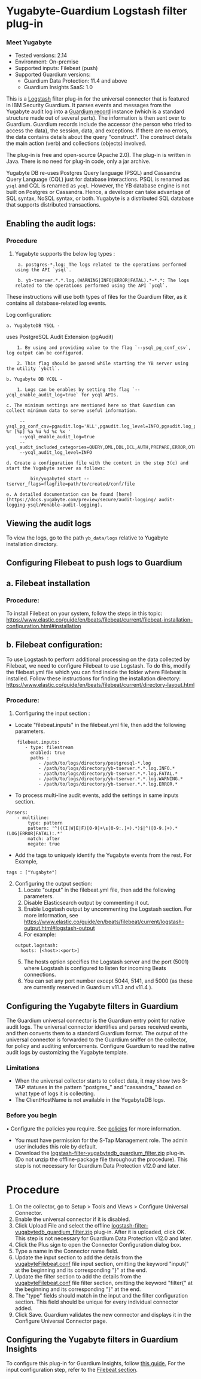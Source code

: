 # Yugabyte-Guardium Logstash filter plug-in
### Meet Yugabyte
* Tested versions: 2.14
* Environment: On-premise
* Supported inputs: Filebeat (push)
* Supported Guardium versions:
    * Guardium Data Protection: 11.4 and above
    * Guardium Insights SaaS: 1.0

This is a [Logstash](https://github.com/elastic/logstash) filter plug-in for the universal connector that is featured in IBM Security Guardium. It parses events and messages from the Yugabyte audit log into a [Guardium record](https://github.com/IBM/universal-connectors/blob/main/common/src/main/java/com/ibm/guardium/universalconnector/commons/structures/Record.java) instance (which is a standard structure made out of several parts). The information is then sent over to Guardium. Guardium records include the accessor (the person who tried to access the data), the session, data, and exceptions. If there are no errors, the data contains details about the query "construct". The construct details the main action (verb) and collections (objects) involved.

The plug-in is free and open-source (Apache 2.0). The plug-in is written in Java. There is no need for plug-in code, only a jar archive.

Yugabyte DB re-uses Postgres Query language (PSQL) and Cassandra Query Language (CQL) just for database interactions. PSQL is renamed as `ysql` and CQL is renamed as `ycql`. However, the YB database engine is not built on Postgres or Cassandra. 
Hence, a developer can take advantage of SQL syntax, NoSQL syntax, or both. Yugabyte is a distributed SQL database that supports distributed transactions.


## Enabling the audit logs:

### Procedure

1. Yugabyte supports the below log types :
   
		a. postgres-*.log: The logs related to the operations performed using the API `ysql`.

		b. yb-tserver.*.*.log.(WARNING|INFO|ERROR|FATAL).*-*.*: The logs related to the operations performed using the API `ycql`.

 These instructions will use both types of files for the Guardium filter, as it contains all database-related log events.
   
Log configuration:
   
    a. YugabyteDB YSQL -
   
   uses PostgreSQL Audit Extension (pgAudit)
   
        1. By using and providing value to the flag `--ysql_pg_conf_csv`, log output can be configured.
   
        2. This flag should be passed while starting the YB server using the utility `ybctl`.
   
    b. Yugabyte DB YCQL -
   
        1. Logs can be enables by setting the flag `--ycql_enable_audit_log=true` for ycql APIs.
   
    c. The minimum settings are mentioned here so that Guardium can collect minimum data to serve useful information.
    
   ```
        --ysql_pg_conf_csv=pgaudit.log='ALL',pgaudit.log_level=INFO,pgaudit.log_parameter=true,pgaudit.log_relation=on,log_line_prefix='%n %r [%p] %a %u %d %c %x '
        --ycql_enable_audit_log=true
        --ycql_audit_included_categories=QUERY,DML,DDL,DCL,AUTH,PREPARE,ERROR,OTHER
        --ycql_audit_log_level=INFO
   ```
    d. Create a configuration file with the content in the step 3(c) and start the Yugabyte server as follows:
   
             bin/yugabyted start --tserver_flags=flagfile=path/to/created/conf/file
   
    e. A detailed documentation can be found [here](https://docs.yugabyte.com/preview/secure/audit-logging/	audit-logging-ysql/#enable-audit-logging).

## Viewing the audit logs

To view the logs, go to the path `yb_data/logs` relative to Yugabyte installation directory.

## Configuring Filebeat to push logs to Guardium

## a. Filebeat installation

### Procedure:

To install Filebeat on your system, follow the steps in this topic:
    https://www.elastic.co/guide/en/beats/filebeat/current/filebeat-installation-configuration.html#installation

## b. Filebeat configuration:

To use Logstash to perform additional processing on the data collected by Filebeat, we need to configure Filebeat to use Logstash. To do this, modify the filebeat.yml file which you can find inside the folder where Filebeat is installed. Follow these instructions for finding the installation directory: https://www.elastic.co/guide/en/beats/filebeat/current/directory-layout.html

### Procedure:

1. Configuring the input section :

* Locate "filebeat.inputs" in the filebeat.yml file, then add the following parameters.
```
    filebeat.inputs:
       - type: filestream
         enabled: true
         paths : 
            - /path/to/logs/directory/postgresql-*.log
            - /path/to/logs/directory/yb-tserver.*.*.log.INFO.*
            - /path/to/logs/directory/yb-tserver.*.*.log.FATAL.*
            - /path/to/logs/directory/yb-tserver.*.*.log.WARNING.*
            - /path/to/logs/directory/yb-tserver.*.*.log.ERROR.*
```
* To process multi-line audit events, add the settings in same inputs section.
```
Parsers:
    - multiline:
        type: pattern
        pattern: '^(((I|W|E|F)[0-9]+\s[0-9:.]+).*)$|^([0-9.]+).*(LOG|ERROR|FATAL):.*'
        match: after
        negate: true
```
* Add the tags to uniquely identify the Yugabyte events from the rest. For Example,
```
tags : ["Yugabyte"]
```

2. Configuring the output section:
   1. Locate "output" in the filebeat.yml file, then add the following parameters. 
   2. Disable Elasticsearch output by commenting it out. 
   3. Enable Logstash output by uncommenting the Logstash section. For more information, see https://www.elastic.co/guide/en/beats/filebeat/current/logstash-output.html#logstash-output
   4. For example:
	```
	output.logstash:
      hosts: [<host>:<port>]
	```
   5. The hosts option specifies the Logstash server and the port (5001) where Logstash is configured to listen for incoming Beats connections. 
   6. You can set any port number except 5044, 5141, and 5000 (as these are currently reserved in Guardium v11.3 and v11.4 ).

## Configuring the Yugabyte filters in Guardium

The Guardium universal connector is the Guardium entry point for native audit logs. The universal connector identifies and parses received events, and then converts them to a standard Guardium format. The output of the universal connector is forwarded to the Guardium sniffer on the collector, for policy and auditing enforcements. Configure Guardium to read the native audit logs by customizing the Yugabyte template.

### Limitations
* When the universal collector starts to collect data, it may show two S-TAP statuses in the pattern "postgres_<server-host-name>" and "cassandra_<server-host-name>" based on what type of logs it is collecting.
* The ClientHostName is not available in the YugabyteDB logs.

### Before you begin

• Configure the policies you require. See [policies](/docs/#policies) for more information.
-  You must have permission for the S-Tap Management role. The admin user includes this role by default.
 - Download the [logstash-filter-yugabytedb_guardium_filter.zip](https://github.com/IBM/universal-connectors/releases/download/v1.5.1/logstash-filter-yugabytedb_guardium_filter.zip) plug-in. (Do not unzip the offline-package file throughout the procedure). This step is not necessary for Guardium Data Protection v12.0 and later.

# Procedure

1. On the collector, go to Setup > Tools and Views > Configure Universal Connector.
2. Enable the universal connector if it is disabled.
3. Click Upload File and select the offline [logstash-filter-yugabytedb_guardium_filter.zip](https://github.com/IBM/universal-connectors/releases/download/v1.5.1/logstash-filter-yugabytedb_guardium_filter.zip) plug-in. After it is uploaded, click OK. This step is not necessary for Guardium Data Protection v12.0 and later.
4. Click the Plus sign to open the Connector Configuration dialog box.
5. Type a name in the Connector name field.
6. Update the input section to add the details from the [yugabyteFilebeat.conf](https://github.com/IBM/universal-connectors/raw/main/filter-plugin/logstash-filter-yugabyte-guardium/yugabyteFilebeat.conf) file input section, omitting the keyword "input{" at the beginning and its corresponding "}" at the end.
7. Update the filter section to add the details from the [yugabyteFilebeat.conf](https://github.com/IBM/universal-connectors/raw/main/filter-plugin/logstash-filter-yugabyte-guardium/yugabyteFilebeat.conf)  file filter section, omitting the keyword "filter{" at the beginning and its corresponding "}" at the end.
8. The "type" fields should match in the input and the filter configuration section. This field should be unique for  every individual connector added.
9. Click Save. Guardium validates the new connector and displays it in the Configure Universal Connector page.

## Configuring the Yugabyte filters in Guardium Insights
To configure this plug-in for Guardium Insights, follow [this guide.](/docs/Guardium%20Insights/3.2.x/UC_Configuration_GI.md)
For the input configuration step, refer to the [Filebeat section](/docs/Guardium%20Insights/3.2.x/UC_Configuration_GI.md#Filebeat-input-plug-in-configuration).
